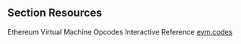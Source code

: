 ## Section Resources

Ethereum Virtual Machine Opcodes Interactive Reference
[evm.codes](https://www.evm.codes/)
